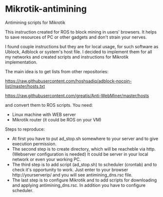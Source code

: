 # Mikrotik-antimining
Antimining scripts for Mikrotik

This instruction created for ROS to block mining in users' browsers. It helps to save resources of PC or other gadgets and don't 
strain your nerves.

I found couple instructions but they are for local usage, for such software as Ublock, Adblock or system's host file. I decided to 
implement them for all my networks and created scripts and instructions for Mikrotik implementation.

The main idea is to get lists from other repositories: 

https://raw.githubusercontent.com/hoshsadiq/adblock-nocoin-list/master/hosts.txt

https://raw.githubusercontent.com/greatis/Anti-WebMiner/master/hosts

and convert them to ROS scripts.
You need:
- Linux machine with WEB server
- Mikrotik router (it could be ROS on your VM)

Steps to reproduce:
- At first you have to put ad_stop.sh somewhere to your server and to give execution permission.
- The second step is to create directory, which will be reacheble via http. (Webserver configuration is needed) It could be server in your local network or even your working PC.
- The third step is to add script (ad_stop.sh) to scheduler (crontab) and to check it's opportunity to work. Just enter to your browser http://yourserverip/ and you will see antimining_dns.rsc file.
- The last step is to configure Mikrotik and to add scripts for downloading and applying antimining_dns.rsc. In addition you have to configure scheduler.


